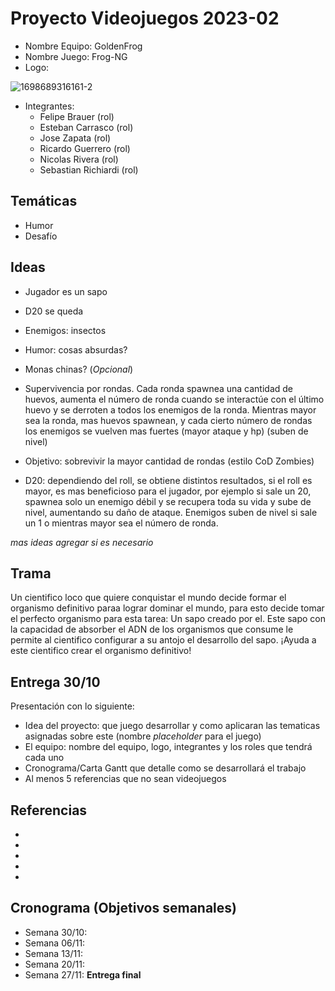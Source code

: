 # Proyecto Videojuegos 2023-02

* Nombre Equipo: GoldenFrog
* Nombre Juego: Frog-NG
* Logo:

![1698689316161-2](https://github.com/Pepi74/proyectovideojuegos/assets/110265160/ce71a4e6-87b3-427e-b0a3-adf0aa6bda62)
* Integrantes:
    * Felipe Brauer (rol)
    * Esteban Carrasco (rol)
    * Jose Zapata (rol)
    * Ricardo Guerrero (rol)
    * Nicolas Rivera (rol)
    * Sebastian Richiardi (rol)

## Temáticas

* Humor
* Desafí­o

## Ideas

* Jugador es un sapo
* D20 se queda
* Enemigos: insectos
* Humor: cosas absurdas?
* Monas chinas? (_Opcional_)

* Supervivencia por rondas. Cada ronda spawnea una cantidad de huevos, aumenta el número de ronda cuando se interactúe con el último huevo y se derroten a todos los enemigos de la ronda. Mientras mayor sea la ronda, mas huevos spawnean, y cada cierto número de rondas los enemigos se vuelven mas fuertes (mayor ataque y hp) (suben de nivel)
* Objetivo: sobrevivir la mayor cantidad de rondas (estilo CoD Zombies)
* D20: dependiendo del roll, se obtiene distintos resultados, si el roll es mayor, es mas beneficioso para el jugador, por ejemplo si sale un 20, spawnea solo un enemigo débil y se recupera toda su vida y sube de nivel, aumentando su daño de ataque. Enemigos suben de nivel si sale un 1 o mientras mayor sea el número de ronda.

_mas ideas agregar si es necesario_

## Trama

Un cientifico loco que quiere conquistar el mundo decide formar el organismo definitivo paraa lograr dominar el mundo, para esto decide tomar el perfecto organismo para esta tarea: Un sapo creado por el. Este sapo con la capacidad de absorber el ADN de los organismos que consume le permite al cientifico configurar a su antojo el desarrollo del sapo. ¡Ayuda a este cientifico crear el organismo definitivo!

## Entrega 30/10

Presentación con lo siguiente:

* Idea del proyecto: que juego desarrollar y como aplicaran las tematicas asignadas sobre este (nombre _placeholder_ para el juego)
* El equipo: nombre del equipo, logo, integrantes y los roles que tendrá cada uno
* Cronograma/Carta Gantt que detalle como se desarrollará el trabajo
* Al menos 5 referencias que no sean videojuegos

## Referencias

* 
* 
* 
* 
* 

## Cronograma (Objetivos semanales)

* Semana 30/10:
* Semana 06/11:
* Semana 13/11:
* Semana 20/11:
* Semana 27/11: **Entrega final**
